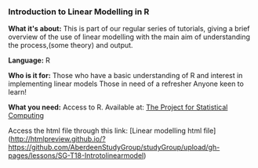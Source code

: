 ### Introduction to Linear Modelling in R

**What it's about:**
This is part of our regular series of tutorials, giving a brief overview of the use of linear modelling with the main aim of understanding the process,(some theory) and output.

**Language:**
R

**Who is it for:**
Those who have a basic understanding of R and interest in implementing linear models
Those in need of a refresher
Anyone keen to learn!

**What you need:** 
Access to R. Available at: [The  Project for Statistical Computing](https://www.r-project.org/)

Access the html file through this link: [Linear modelling html file] (http://htmlpreview.github.io/?https://github.com/AberdeenStudyGroup/studyGroup/upload/gh-pages/lessons/SG-T18-Introtolinearmodel)

